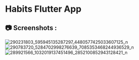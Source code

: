 # Habits Flutter App

## :camera: Screenshots :


![290231803_595945135287297_4480577425033607125_n](https://user-images.githubusercontent.com/40029149/177212226-6353888a-36bc-400e-bcef-fcc9a9d50f4f.png)
![290783720_5284702998276639_7085353468244936529_n](https://user-images.githubusercontent.com/40029149/177212306-68defc99-d993-4b7a-8bee-47dcf65e97b6.png)
![289921566_1032019137451496_2852100852943128421_n](https://user-images.githubusercontent.com/40029149/177212411-624ea0a2-2e9f-4788-a9d1-866cba43ef4b.png)
